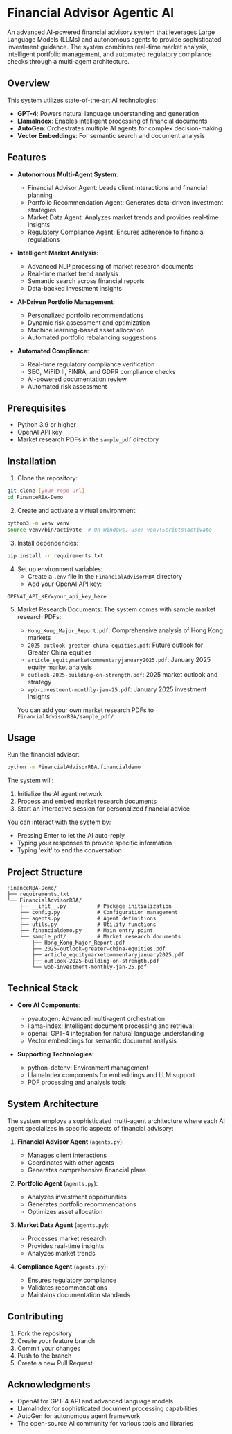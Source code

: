 # Financial Advisor Agentic AI

An advanced AI-powered financial advisory system that leverages Large Language Models (LLMs) and autonomous agents to provide sophisticated investment guidance. The system combines real-time market analysis, intelligent portfolio management, and automated regulatory compliance checks through a multi-agent architecture.

## Overview

This system utilizes state-of-the-art AI technologies:
- **GPT-4**: Powers natural language understanding and generation
- **LlamaIndex**: Enables intelligent processing of financial documents
- **AutoGen**: Orchestrates multiple AI agents for complex decision-making
- **Vector Embeddings**: For semantic search and document analysis

## Features

- **Autonomous Multi-Agent System**:
  - Financial Advisor Agent: Leads client interactions and financial planning
  - Portfolio Recommendation Agent: Generates data-driven investment strategies
  - Market Data Agent: Analyzes market trends and provides real-time insights
  - Regulatory Compliance Agent: Ensures adherence to financial regulations

- **Intelligent Market Analysis**:
  - Advanced NLP processing of market research documents
  - Real-time market trend analysis
  - Semantic search across financial reports
  - Data-backed investment insights

- **AI-Driven Portfolio Management**:
  - Personalized portfolio recommendations
  - Dynamic risk assessment and optimization
  - Machine learning-based asset allocation
  - Automated portfolio rebalancing suggestions

- **Automated Compliance**:
  - Real-time regulatory compliance verification
  - SEC, MiFID II, FINRA, and GDPR compliance checks
  - AI-powered documentation review
  - Automated risk assessment

## Prerequisites

- Python 3.9 or higher
- OpenAI API key
- Market research PDFs in the `sample_pdf` directory

## Installation

1. Clone the repository:
```bash
git clone [your-repo-url]
cd FinanceRBA-Demo
```

2. Create and activate a virtual environment:
```bash
python3 -m venv venv
source venv/bin/activate  # On Windows, use: venv\Scripts\activate
```

3. Install dependencies:
```bash
pip install -r requirements.txt
```

4. Set up environment variables:
   - Create a `.env` file in the `FinancialAdvisorRBA` directory
   - Add your OpenAI API key:
```
OPENAI_API_KEY=your_api_key_here
```

5. Market Research Documents:
   The system comes with sample market research PDFs:
   - `Hong_Kong_Major_Report.pdf`: Comprehensive analysis of Hong Kong markets
   - `2025-outlook-greater-china-equities.pdf`: Future outlook for Greater China equities
   - `article_equitymarketcommentaryjanuary2025.pdf`: January 2025 equity market analysis
   - `outlook-2025-building-on-strength.pdf`: 2025 market outlook and strategy
   - `wpb-investment-monthly-jan-25.pdf`: January 2025 investment insights
   
   You can add your own market research PDFs to `FinancialAdvisorRBA/sample_pdf/`

## Usage

Run the financial advisor:
```bash
python -m FinancialAdvisorRBA.financialdemo
```

The system will:
1. Initialize the AI agent network
2. Process and embed market research documents
3. Start an interactive session for personalized financial advice

You can interact with the system by:
- Pressing Enter to let the AI auto-reply
- Typing your responses to provide specific information
- Typing 'exit' to end the conversation

## Project Structure

```
FinanceRBA-Demo/
├── requirements.txt
└── FinancialAdvisorRBA/
    ├── __init__.py          # Package initialization
    ├── config.py            # Configuration management
    ├── agents.py            # Agent definitions
    ├── utils.py             # Utility functions
    ├── financialdemo.py     # Main entry point
    └── sample_pdf/          # Market research documents
        ├── Hong_Kong_Major_Report.pdf
        ├── 2025-outlook-greater-china-equities.pdf
        ├── article_equitymarketcommentaryjanuary2025.pdf
        ├── outlook-2025-building-on-strength.pdf
        └── wpb-investment-monthly-jan-25.pdf
```

## Technical Stack

- **Core AI Components**:
  - pyautogen: Advanced multi-agent orchestration
  - llama-index: Intelligent document processing and retrieval
  - openai: GPT-4 integration for natural language understanding
  - Vector embeddings for semantic document analysis

- **Supporting Technologies**:
  - python-dotenv: Environment management
  - LlamaIndex components for embeddings and LLM support
  - PDF processing and analysis tools

## System Architecture

The system employs a sophisticated multi-agent architecture where each AI agent specializes in specific aspects of financial advisory:

1. **Financial Advisor Agent** (`agents.py`):
   - Manages client interactions
   - Coordinates with other agents
   - Generates comprehensive financial plans

2. **Portfolio Agent** (`agents.py`):
   - Analyzes investment opportunities
   - Generates portfolio recommendations
   - Optimizes asset allocation

3. **Market Data Agent** (`agents.py`):
   - Processes market research
   - Provides real-time insights
   - Analyzes market trends

4. **Compliance Agent** (`agents.py`):
   - Ensures regulatory compliance
   - Validates recommendations
   - Maintains documentation standards

## Contributing

1. Fork the repository
2. Create your feature branch
3. Commit your changes
4. Push to the branch
5. Create a new Pull Request

## Acknowledgments

- OpenAI for GPT-4 API and advanced language models
- LlamaIndex for sophisticated document processing capabilities
- AutoGen for autonomous agent framework
- The open-source AI community for various tools and libraries 
